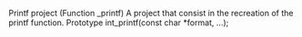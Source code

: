 Printf project
(Function _printf) A project that consist in the recreation of the printf function.
Prototype
int_printf(const char *format, ...);

